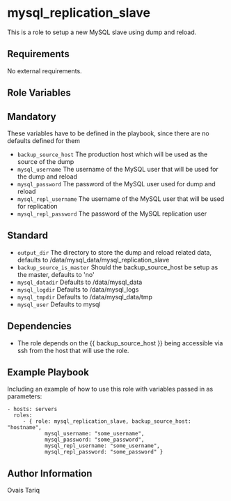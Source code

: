 mysql_replication_slave
=======================
This is a role to setup a new MySQL slave using dump and reload.

Requirements
------------

No external requirements.

Role Variables
--------------

## Mandatory
These variables have to be defined in the playbook, since there are no defaults defined for them
* `backup_source_host` The production host which will be used as the source of the dump
* `mysql_username` The username of the MySQL user that will be used for the dump and reload
* `mysql_password` The password of the MySQL user used for dump and reload 
* `mysql_repl_username` The username of the MySQL user that will be used for replication
* `mysql_repl_password` The password of the MySQL replication user

## Standard
* `output_dir` The directory to store the dump and reload related data, defaults to /data/mysql_data/mysql_replication_slave
* `backup_source_is_master` Should the backup_source_host be setup as the master, defaults to 'no'
* `mysql_datadir` Defaults to /data/mysql_data
* `mysql_logdir` Defaults to /data/mysql_logs
* `mysql_tmpdir` Defaults to /data/mysql_data/tmp
* `mysql_user` Defaults to mysql

Dependencies
------------

* The role depends on the {{ backup_source_host }} being accessible via ssh from the host that will use the role.

Example Playbook
-------------------------

Including an example of how to use this role with variables passed in as parameters:

    - hosts: servers
      roles:
         - { role: mysql_replication_slave, backup_source_host: "hostname", 
                mysql_username: "some_username",
                mysql_password: "some_password",
                mysql_repl_username: "some_username",
                mysql_repl_password: "some_password" }

Author Information
------------------

Ovais Tariq
